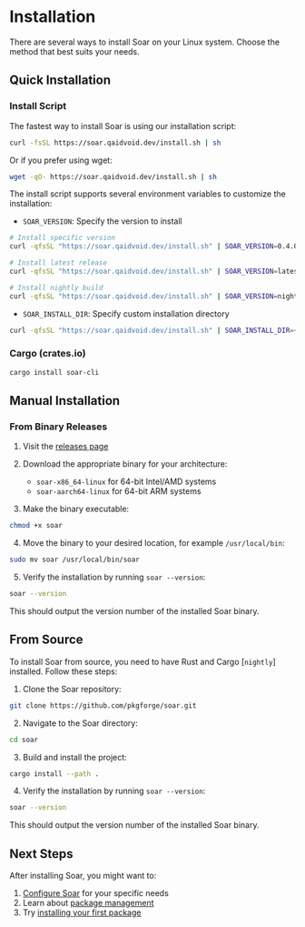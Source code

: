 # Installation

There are several ways to install Soar on your Linux system. Choose the method that best suits your needs.

## Quick Installation

### Install Script
The fastest way to install Soar is using our installation script:

```sh
curl -fsSL https://soar.qaidvoid.dev/install.sh | sh
```

Or if you prefer using wget:

```sh
wget -qO- https://soar.qaidvoid.dev/install.sh | sh
```

The install script supports several environment variables to customize the installation:

- `SOAR_VERSION`: Specify the version to install
```sh
# Install specific version
curl -qfsSL "https://soar.qaidvoid.dev/install.sh" | SOAR_VERSION=0.4.0 sh

# Install latest release
curl -qfsSL "https://soar.qaidvoid.dev/install.sh" | SOAR_VERSION=latest sh

# Install nightly build
curl -qfsSL "https://soar.qaidvoid.dev/install.sh" | SOAR_VERSION=nightly sh
```

- `SOAR_INSTALL_DIR`: Specify custom installation directory
```sh
curl -qfsSL "https://soar.qaidvoid.dev/install.sh" | SOAR_INSTALL_DIR=~/.bin sh
```

### Cargo (crates.io)
```sh
cargo install soar-cli
```

## Manual Installation

### From Binary Releases

1. Visit the [releases page](https://github.com/pkgforge/soar/releases)
2. Download the appropriate binary for your architecture:
   - `soar-x86_64-linux` for 64-bit Intel/AMD systems
   - `soar-aarch64-linux` for 64-bit ARM systems

3. Make the binary executable:
```sh
chmod +x soar
```

4. Move the binary to your desired location, for example `/usr/local/bin`:
```sh
sudo mv soar /usr/local/bin/soar
```

5. Verify the installation by running `soar --version`:
```sh
soar --version
```
This should output the version number of the installed Soar binary.

## From Source

To install Soar from source, you need to have Rust and Cargo [`nightly`] installed. Follow these steps:

1. Clone the Soar repository:
```sh
git clone https://github.com/pkgforge/soar.git
```

2. Navigate to the Soar directory:
```sh
cd soar
```

3. Build and install the project:
```sh
cargo install --path .
```

4. Verify the installation by running `soar --version`:
```sh
soar --version
```
This should output the version number of the installed Soar binary.

## Next Steps

After installing Soar, you might want to:
1. [Configure Soar](./configuration.md) for your specific needs
2. Learn about [package management](./package-management.md)
3. Try [installing your first package](./install.md)
